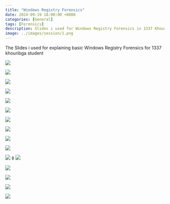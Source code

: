 ```yaml
---
title: "Windows Registry Forensics"
date: 2024-09-19 18:00:00 +0800
categories: [General]
tags: [Forensics]
description: Slides i used for Windows Registry Forensics in 1337 Khouribga school
image: ../images/session/1.png
---
```


The Slides i used for explaining basic Windows Registry Forensics for 1337 khouribga student

![](../images/session/20.png)

![](../images/session/21.png)

![](../images/session/22.png)

![](../images/session/23.png)

![](../images/session/24.png)

![](../images/session/25.png)

![](../images/session/26.png)

![](../images/session/27.png)

![](../images/session/28.png)

![](../images/session/29.png)

![](../images/session/30.png)
◊
![](../images/session/31.png)

![](../images/session/32.png)

![](../images/session/33.png)

![](../images/session/34.png)

![](../images/session/35.png)

